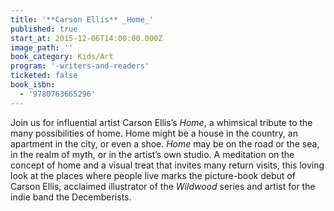 ```yaml
---
title: '**Carson Ellis** _Home_'
published: true
start_at: 2015-12-06T14:00:00.000Z
image_path: ''
book_category: Kids/Art
program: '-writers-and-readers'
ticketed: false
book_isbn:
  - '9780763665296'
---
```


Join us for influential artist Carson Ellis’s&nbsp;*Home*, a whimsical tribute to the many possibilities of home. Home might be a house in the country, an apartment in the city, or even a shoe. *Home* may be on the road or the sea, in the realm of myth, or in the artist’s own studio. A meditation on the concept of home and a visual treat that invites many return visits, this loving look at the places where people live marks the picture-book debut of Carson Ellis, acclaimed illustrator of the *Wildwood* series and artist for the indie band the Decemberists.